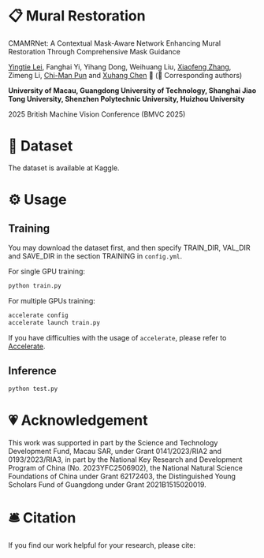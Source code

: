 # 📋 Mural Restoration

CMAMRNet: A Contextual Mask-Aware Network Enhancing Mural Restoration Through Comprehensive Mask Guidance

[Yingtie Lei](https://github.com/yingtie-lei), Fanghai Yi, Yihang Dong, Weihuang Liu, [Xiaofeng Zhang](https://zhangbaijin.github.io), Zimeng Li, [Chi-Man Pun](https://www.cis.um.edu.mo/~cmpun/) and [Xuhang Chen](https://cxh.netlify.app/) 📮 (📮 Corresponding authors)

**University of Macau, Guangdong University of Technology, Shanghai Jiao Tong University, Shenzhen Polytechnic University, Huizhou University**

2025 British Machine Vision Conference (BMVC 2025)

# 🔮 Dataset

The dataset is available at Kaggle.

# ⚙️ Usage

## Training

You may download the dataset first, and then specify TRAIN_DIR, VAL_DIR and SAVE_DIR in the section TRAINING in `config.yml`.

For single GPU training:

```bash
python train.py
```

For multiple GPUs training:

```bash
accelerate config
accelerate launch train.py
```

If you have difficulties with the usage of `accelerate`, please refer to [Accelerate](https://github.com/huggingface/accelerate).

## Inference

```bash
python test.py
```

# 💗 Acknowledgement

This work was supported in part by the Science and Technology Development Fund, Macau SAR, under Grant 0141/2023/RIA2 and 0193/2023/RIA3, in part by the National Key Research and Development Program of China (No. 2023YFC2506902), the National Natural Science Foundations of China under Grant 62172403, the Distinguished Young Scholars Fund of Guangdong under Grant 2021B1515020019.

# 🛎 Citation

If you find our work helpful for your research, please cite:

```bib
```